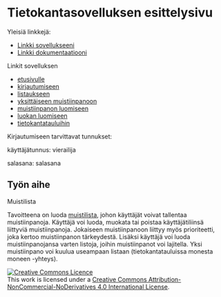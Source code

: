 # Tietokantasovelluksen esittelysivu

Yleisiä linkkejä:

* [Linkki sovellukseeni](http://jetolvan.users.cs.helsinki.fi/tsoha/)
* [Linkki dokumentaatiooni](https://github.com/dropleton/Tsoha-Bootstrap/tree/master/doc/Dokumentaatio.pdf)

Linkit sovelluksen

* [etusivulle](http://jetolvan.users.cs.helsinki.fi/tsoha/)
* [kirjautumiseen](http://jetolvan.users.cs.helsinki.fi/tsoha/login)
* [listaukseen](http://jetolvan.users.cs.helsinki.fi/tsoha/note)
* [yksittäiseen muistiinpanoon](http://jetolvan.users.cs.helsinki.fi/tsoha/note/1)
* [muistiinpanon luomiseen](http://jetolvan.users.cs.helsinki.fi/tsoha/note/new)
* [luokan luomiseen](http://jetolvan.users.cs.helsinki.fi/tsoha/createclass)
* [tietokantatauluihin](http://jetolvan.users.cs.helsinki.fi/tsoha/tietokantayhteys)

Kirjautumiseen tarvittavat tunnukset:

käyttäjätunnus: vierailija

salasana: salasana

## Työn aihe

Muistilista

Tavoitteena on luoda [muistilista](http://advancedkittenry.github.io/suunnittelu_ja_tyoymparisto/aiheet/Muistilista.html), johon käyttäjät voivat tallentaa muistiinpanoja. Käyttäjä voi luoda, muokata tai poistaa käyttäjätiliinsä liittyviä muistiinpanoja. Jokaiseen muistiinpanoon liittyy myös prioriteetti, joka kertoo muistiinpanon tärkeydestä. Lisäksi käyttäjä voi luoda muistiinpanojansa varten listoja, joihin muistiinpanot voi lajitella. Yksi muistiinpano voi kuulua useampaan listaan (tietokantatauluissa monesta moneen -yhteys).

<a rel="license" href="http://creativecommons.org/licenses/by-nc-nd/4.0/"><img alt="Creative Commons Licence" style="border-width:0" src="https://i.creativecommons.org/l/by-nc-nd/4.0/88x31.png" /></a><br />This work is licensed under a <a rel="license" href="http://creativecommons.org/licenses/by-nc-nd/4.0/">Creative Commons Attribution-NonCommercial-NoDerivatives 4.0 International License</a>.
